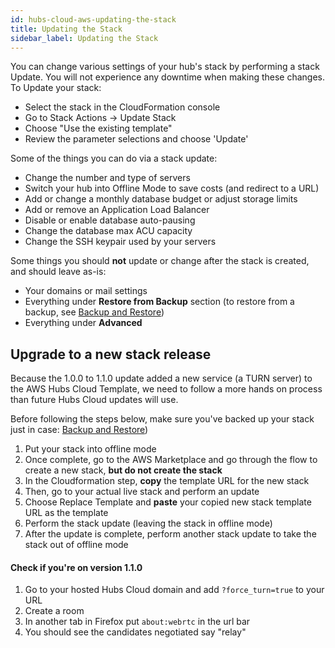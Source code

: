 ```yaml
---
id: hubs-cloud-aws-updating-the-stack
title: Updating the Stack
sidebar_label: Updating the Stack
---
```


You can change various settings of your hub's stack by performing a stack Update. You will not experience any downtime when making these changes. To Update your stack:

- Select the stack in the CloudFormation console
- Go to Stack Actions -> Update Stack
- Choose "Use the existing template"
- Review the parameter selections and choose 'Update'

Some of the things you can do via a stack update:

- Change the number and type of servers
- Switch your hub into Offline Mode to save costs (and redirect to a URL)
- Add or change a monthly database budget or adjust storage limits
- Add or remove an Application Load Balancer
- Disable or enable database auto-pausing
- Change the database max ACU capacity
- Change the SSH keypair used by your servers

Some things you should **not** update or change after the stack is created, and should leave as-is:

- Your domains or mail settings
- Everything under **Restore from Backup** section (to restore from a backup, see [Backup and Restore](./hubs-cloud-aws-backup-and-restore.md))
- Everything under **Advanced**

## Upgrade to a new stack release

Because the 1.0.0 to 1.1.0 update added a new service (a TURN server) to the AWS Hubs Cloud Template, we need to follow a more hands on process than future Hubs Cloud updates will use.

Before following the steps below, make sure you've backed up your stack just in case: [Backup and Restore](./hubs-cloud-aws-backup-and-restore.md))

1. Put your stack into offline mode
2. Once complete, go to the AWS Marketplace and go through the flow to create a new stack, **but do not create the stack**
3. In the Cloudformation step, **copy** the template URL for the new stack
4. Then, go to your actual live stack and perform an update
5. Choose Replace Template and **paste** your copied new stack template URL as the template
6. Perform the stack update (leaving the stack in offline mode)
7. After the update is complete, perform another stack update to take the stack out of offline mode

#### Check if you're on version 1.1.0

1. Go to your hosted Hubs Cloud domain and add `?force_turn=true` to your URL
2. Create a room
3. In another tab in Firefox put `about:webrtc` in the url bar
4. You should see the candidates negotiated say "relay"
